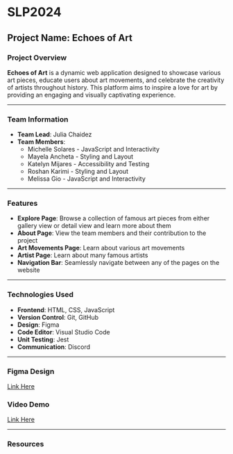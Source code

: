 # SLP2024
## Project Name: Echoes of Art  

### **Project Overview**  
**Echoes of Art** is a dynamic web application designed to showcase various art pieces, educate users about art movements, and celebrate the creativity of artists throughout history. This platform aims to inspire a love for art by providing an engaging and visually captivating experience.  

---

### **Team Information**  
- **Team Lead**: Julia Chaidez  
- **Team Members**:  
  - Michelle Solares - JavaScript and Interactivity  
  - Mayela Ancheta - Styling and Layout  
  - Katelyn Mijares - Accessibility and Testing  
  - Roshan Karimi - Styling and Layout  
  - Melissa Gio - JavaScript and Interactivity  

---

### **Features**  
- **Explore Page**: Browse a collection of famous art pieces from either gallery view or detail view and learn more about them
- **About Page**: View the team members and their contribution to the project
- **Art Movements Page**: Learn about various art movements
- **Artist Page**: Learn about many famous artists
- **Navigation Bar**: Seamlessly navigate between any of the pages on the website

---

### **Technologies Used**  
- **Frontend**: HTML, CSS, JavaScript
- **Version Control**: Git, GitHub 
- **Design**: Figma
- **Code Editor**: Visual Studio Code
- **Unit Testing**: Jest 
- **Communication**: Discord

---

### Figma Design
[Link Here](https://www.figma.com/design/7puMHYZwziwvgyHx0Gp4jA/SLP-2024?node-id=0-1&t=LT2wLgXrUjsmYdg0-1)
### Video Demo
[Link Here](https://youtu.be/UGxQvNVa5OE?si=O4vaZCeUX5UZduvF)  

---

### Resources





